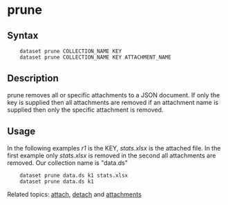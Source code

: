 
# prune

## Syntax

```
    dataset prune COLLECTION_NAME KEY
    dataset prune COLLECTION_NAME KEY ATTACHMENT_NAME
```

## Description

prune removes all or specific attachments to a JSON document. If only
the key is supplied then all attachments are removed if an attachment
name is supplied then only the specific attachment is removed.

## Usage

In the following examples _r1_ is the KEY, *stats.xlsx* is the 
attached file. In the first example only *stats.xlsx* is removed in
the second all attachments are removed. Our collection name is "data.ds"


```shell
    dataset prune data.ds k1 stats.xlsx
    dataset prune data.ds k1
```

Related topics: [attach](attach.html), [detach](detach.html) and [attachments](attachments.html)

